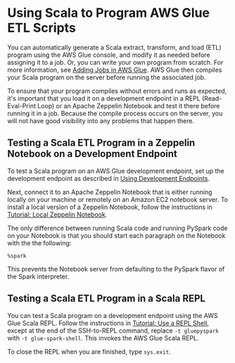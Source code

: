 # Using Scala to Program AWS Glue ETL Scripts<a name="glue-etl-scala-using"></a>

You can automatically generate a Scala extract, transform, and load \(ETL\) program using the AWS Glue console, and modify it as needed before assigning it to a job\. Or, you can write your own program from scratch\. For more information, see [Adding Jobs in AWS Glue](add-job.md)\. AWS Glue then compiles your Scala program on the server before running the associated job\.

To ensure that your program compiles without errors and runs as expected, it's important that you load it on a development endpoint in a REPL \(Read\-Eval\-Print Loop\) or an Apache Zeppelin Notebook and test it there before running it in a job\. Because the compile process occurs on the server, you will not have good visibility into any problems that happen there\.

## Testing a Scala ETL Program in a Zeppelin Notebook on a Development Endpoint<a name="aws-glue-programming-scala-using-notebook"></a>

To test a Scala program on an AWS Glue development endpoint, set up the development endpoint as described in [Using Development Endpoints](dev-endpoint.md)\.

Next, connect it to an Apache Zeppelin Notebook that is either running locally on your machine or remotely on an Amazon EC2 notebook server\. To install a local version of a Zeppelin Notebook, follow the instructions in [Tutorial: Local Zeppelin Notebook](dev-endpoint-tutorial-local-notebook.md)\.

The only difference between running Scala code and running PySpark code on your Notebook is that you should start each paragraph on the Notebook with the the following:

```
%spark
```

This prevents the Notebook server from defaulting to the PySpark flavor of the Spark interpreter\.

## Testing a Scala ETL Program in a Scala REPL<a name="aws-glue-programming-scala-using-repl"></a>

You can test a Scala program on a development endpoint using the AWS Glue Scala REPL\. Follow the instructions in [Tutorial: Use a REPL Shell](dev-endpoint-tutorial-repl.md), except at the end of the SSH\-to\-REPL command, replace `-t gluepyspark` with `-t glue-spark-shell`\. This invokes the AWS Glue Scala REPL\.

To close the REPL when you are finished, type `sys.exit`\.